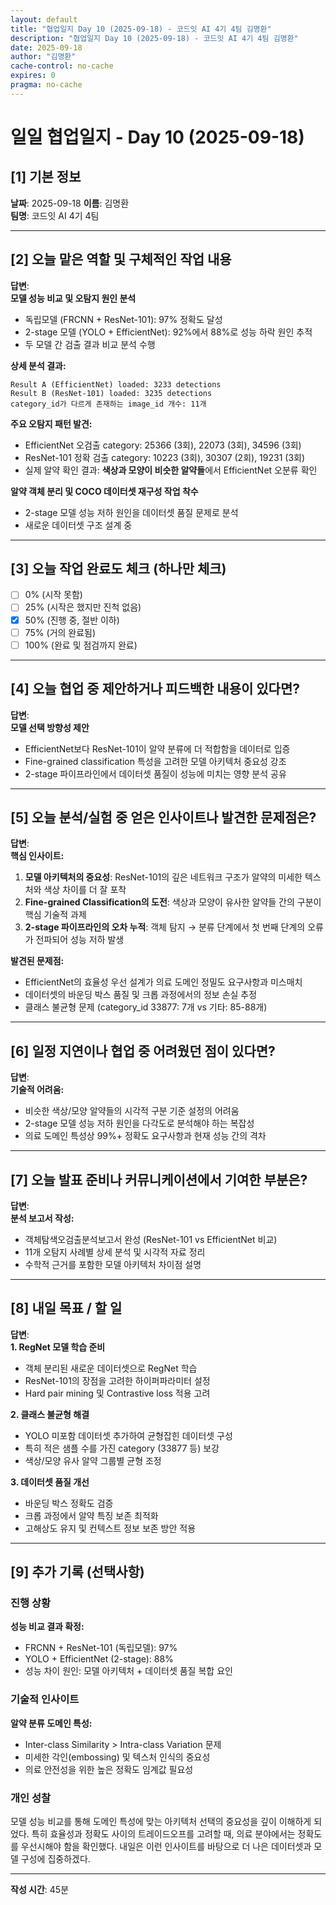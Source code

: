 ```yaml
---
layout: default
title: "협업일지 Day 10 (2025-09-18) - 코드잇 AI 4기 4팀 김명환"
description: "협업일지 Day 10 (2025-09-18) - 코드잇 AI 4기 4팀 김명환"
date: 2025-09-18
author: "김명환"
cache-control: no-cache
expires: 0
pragma: no-cache
---
```


# 일일 협업일지 - Day 10 (2025-09-18)

## [1] 기본 정보
**날짜**: 2025-09-18
**이름**: 김명환  
**팀명**: 코드잇 AI 4기 4팀

---

## [2] 오늘 맡은 역할 및 구체적인 작업 내용
**답변**:  
**모델 성능 비교 및 오탐지 원인 분석**
- 독립모델 (FRCNN + ResNet-101): 97% 정확도 달성
- 2-stage 모델 (YOLO + EfficientNet): 92%에서 88%로 성능 하락 원인 추적
- 두 모델 간 검출 결과 비교 분석 수행

**상세 분석 결과:**
```
Result A (EfficientNet) loaded: 3233 detections
Result B (ResNet-101) loaded: 3235 detections
category_id가 다르게 존재하는 image_id 개수: 11개
```

**주요 오탐지 패턴 발견:**
- EfficientNet 오검출 category: 25366 (3회), 22073 (3회), 34596 (3회)
- ResNet-101 정확 검출 category: 10223 (3회), 30307 (2회), 19231 (3회)
- 실제 알약 확인 결과: **색상과 모양이 비슷한 알약들**에서 EfficientNet 오분류 확인

**알약 객체 분리 및 COCO 데이터셋 재구성 작업 착수**
- 2-stage 모델 성능 저하 원인을 데이터셋 품질 문제로 분석
- 새로운 데이터셋 구조 설계 중

---

## [3] 오늘 작업 완료도 체크 (하나만 체크)
- [ ] 0% (시작 못함)
- [ ] 25% (시작은 했지만 진척 없음)  
- [x] 50% (진행 중, 절반 이하)
- [ ] 75% (거의 완료됨)
- [ ] 100% (완료 및 점검까지 완료)

---

## [4] 오늘 협업 중 제안하거나 피드백한 내용이 있다면?
**답변**:  
**모델 선택 방향성 제안**
- EfficientNet보다 ResNet-101이 알약 분류에 더 적합함을 데이터로 입증
- Fine-grained classification 특성을 고려한 모델 아키텍처 중요성 강조
- 2-stage 파이프라인에서 데이터셋 품질이 성능에 미치는 영향 분석 공유

---

## [5] 오늘 분석/실험 중 얻은 인사이트나 발견한 문제점은?
**답변**:  
**핵심 인사이트:**
1. **모델 아키텍처의 중요성**: ResNet-101의 깊은 네트워크 구조가 알약의 미세한 텍스처와 색상 차이를 더 잘 포착
2. **Fine-grained Classification의 도전**: 색상과 모양이 유사한 알약들 간의 구분이 핵심 기술적 과제
3. **2-stage 파이프라인의 오차 누적**: 객체 탐지 → 분류 단계에서 첫 번째 단계의 오류가 전파되어 성능 저하 발생

**발견된 문제점:**
- EfficientNet의 효율성 우선 설계가 의료 도메인 정밀도 요구사항과 미스매치
- 데이터셋의 바운딩 박스 품질 및 크롭 과정에서의 정보 손실 추정
- 클래스 불균형 문제 (category_id 33877: 7개 vs 기타: 85-88개)

---

## [6] 일정 지연이나 협업 중 어려웠던 점이 있다면?
**답변**:  
**기술적 어려움:**
- 비슷한 색상/모양 알약들의 시각적 구분 기준 설정의 어려움
- 2-stage 모델 성능 저하 원인을 다각도로 분석해야 하는 복잡성
- 의료 도메인 특성상 99%+ 정확도 요구사항과 현재 성능 간의 격차

---

## [7] 오늘 발표 준비나 커뮤니케이션에서 기여한 부분은?
**답변**:  
**분석 보고서 작성:**
- 객체탐색오검출분석보고서 완성 (ResNet-101 vs EfficientNet 비교)
- 11개 오탐지 사례별 상세 분석 및 시각적 자료 정리
- 수학적 근거를 포함한 모델 아키텍처 차이점 설명

---

## [8] 내일 목표 / 할 일
**답변**:  
**1. RegNet 모델 학습 준비**
- 객체 분리된 새로운 데이터셋으로 RegNet 학습
- ResNet-101의 장점을 고려한 하이퍼파라미터 설정
- Hard pair mining 및 Contrastive loss 적용 고려

**2. 클래스 불균형 해결**
- YOLO 미포함 데이터셋 추가하여 균형잡힌 데이터셋 구성
- 특히 적은 샘플 수를 가진 category (33877 등) 보강
- 색상/모양 유사 알약 그룹별 균형 조정

**3. 데이터셋 품질 개선**
- 바운딩 박스 정확도 검증
- 크롭 과정에서 알약 특징 보존 최적화
- 고해상도 유지 및 컨텍스트 정보 보존 방안 적용

---

## [9] 추가 기록 (선택사항)

### 진행 상황
**성능 비교 결과 확정:**
- FRCNN + ResNet-101 (독립모델): 97%
- YOLO + EfficientNet (2-stage): 88%
- 성능 차이 원인: 모델 아키텍처 + 데이터셋 품질 복합 요인

### 기술적 인사이트
**알약 분류 도메인 특성:**
- Inter-class Similarity > Intra-class Variation 문제
- 미세한 각인(embossing) 및 텍스처 인식의 중요성
- 의료 안전성을 위한 높은 정확도 임계값 필요성

### 개인 성찰
모델 성능 비교를 통해 도메인 특성에 맞는 아키텍처 선택의 중요성을 깊이 이해하게 되었다. 특히 효율성과 정확도 사이의 트레이드오프를 고려할 때, 의료 분야에서는 정확도를 우선시해야 함을 확인했다. 내일은 이런 인사이트를 바탕으로 더 나은 데이터셋과 모델 구성에 집중하겠다.

---

**작성 시간**: 45분
